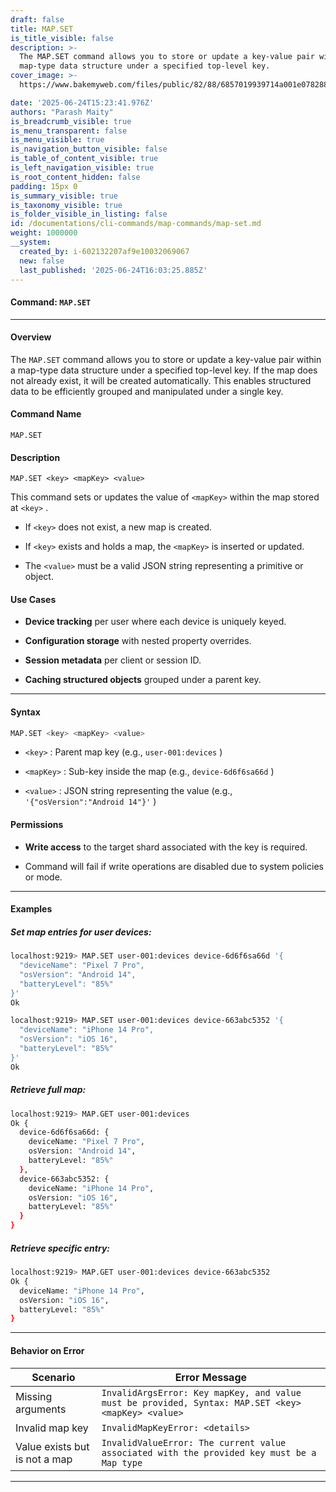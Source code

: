 ```yaml
---
draft: false
title: MAP.SET
is_title_visible: false
description: >-
  The MAP.SET command allows you to store or update a key-value pair within a
  map-type data structure under a specified top-level key.
cover_image: >-
  https://www.bakemyweb.com/files/public/82/88/6857019939714a001e078288/i/5c/5e/685701b8a14834001f8a5c5e/original?name=logo-large.png&mimetype=image/png&cd=inline

date: '2025-06-24T15:23:41.976Z'
authors: "Parash Maity"
is_breadcrumb_visible: true
is_menu_transparent: false
is_menu_visible: true
is_navigation_button_visible: false
is_table_of_content_visible: true
is_left_navigation_visible: true
is_root_content_hidden: false
padding: 15px 0
is_summary_visible: true
is_taxonomy_visible: true
is_folder_visible_in_listing: false
id: /documentations/cli-commands/map-commands/map-set.md
weight: 1000000
__system:
  created_by: i-602132207af9e10032069067
  new: false
  last_published: '2025-06-24T16:03:25.885Z'
---
```

#### **Command**: `MAP.SET` 

***

#### **Overview**

The `MAP.SET` command allows you to store or update a key-value pair within a map-type data structure under a specified top-level key. If the map does not already exist, it will be created automatically. This enables structured data to be efficiently grouped and manipulated under a single key.

#### **Command Name**

 `MAP.SET` 

#### **Description**

 `MAP.SET <key> <mapKey> <value>` 

This command sets or updates the value of `<mapKey>` within the map stored at `<key>` .

* If `<key>` does not exist, a new map is created.

* If `<key>` exists and holds a map, the `<mapKey>` is inserted or updated.

* The `<value>` must be a valid JSON string representing a primitive or object.

#### **Use Cases**

* **Device tracking** per user where each device is uniquely keyed.

* **Configuration storage** with nested property overrides.

* **Session metadata** per client or session ID.

* **Caching structured objects** grouped under a parent key.

***

#### **Syntax**

```bash 
MAP.SET <key> <mapKey> <value>
```

*  `<key>` : Parent map key (e.g., `user-001:devices` )

*  `<mapKey>` : Sub-key inside the map (e.g., `device-6d6f6sa66d` )

*  `<value>` : JSON string representing the value (e.g., `'{"osVersion":"Android 14"}'` )

#### **Permissions**

* **Write access** to the target shard associated with the key is required.

* Command will fail if write operations are disabled due to system policies or mode.

***

#### **Examples**

##### Set map entries for user devices:

```bash 
localhost:9219> MAP.SET user-001:devices device-6d6f6sa66d '{
  "deviceName": "Pixel 7 Pro",
  "osVersion": "Android 14",
  "batteryLevel": "85%"
}'
Ok

localhost:9219> MAP.SET user-001:devices device-663abc5352 '{
  "deviceName": "iPhone 14 Pro",
  "osVersion": "iOS 16",
  "batteryLevel": "85%"
}'
Ok
```

##### Retrieve full map:

```bash 
localhost:9219> MAP.GET user-001:devices
Ok {
  device-6d6f6sa66d: {
    deviceName: "Pixel 7 Pro",
    osVersion: "Android 14",
    batteryLevel: "85%"
  },
  device-663abc5352: {
    deviceName: "iPhone 14 Pro",
    osVersion: "iOS 16",
    batteryLevel: "85%"
  }
}
```

##### Retrieve specific entry:

```bash 
localhost:9219> MAP.GET user-001:devices device-663abc5352
Ok {
  deviceName: "iPhone 14 Pro",
  osVersion: "iOS 16",
  batteryLevel: "85%"
}
```

***

#### **Behavior on Error**

| Scenario                      | Error Message                                                                                        |
| ----------------------------- | ---------------------------------------------------------------------------------------------------- |
| Missing arguments             |  `InvalidArgsError: Key mapKey, and value must be provided, Syntax: MAP.SET <key> <mapKey> <value>`  |
| Invalid map key               |  `InvalidMapKeyError: <details>`                                                                     |
| Value exists but is not a map |  `InvalidValueError: The current value associated with the provided key must be a Map type`          |

***

 
